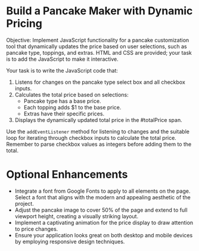 # Build a Pancake Maker with Dynamic Pricing

Objective: Implement JavaScript functionality for a pancake customization tool that dynamically updates the price based on user selections, such as pancake type, toppings, and extras. HTML and CSS are provided; your task is to add the JavaScript to make it interactive.

Your task is to write the JavaScript code that:

1. Listens for changes on the pancake type select box and all checkbox inputs.
2. Calculates the total price based on selections:
   - Pancake type has a base price.
   - Each topping adds $1 to the base price.
   - Extras have their specific prices.
3. Displays the dynamically updated total price in the #totalPrice span.

Use the `addEventListener` method for listening to changes and the suitable loop for iterating through checkbox inputs to calculate the total price. Remember to parse checkbox values as integers before adding them to the total.

# Optional Enhancements

- Integrate a font from Google Fonts to apply to all elements on the page. Select a font that aligns with the modern and appealing aesthetic of the project.
- Adjust the pancake image to cover 50% of the page and extend to full viewport height, creating a visually striking layout.
- Implement a captivating animation for the price display to draw attention to price changes.
- Ensure your application looks great on both desktop and mobile devices by employing responsive design techniques.
